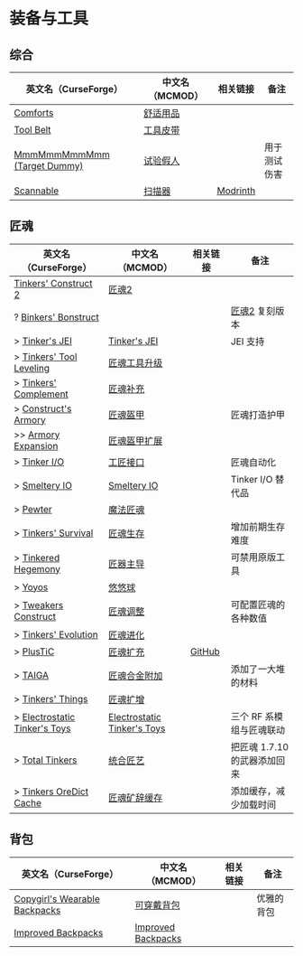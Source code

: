 # 装备与工具

## 综合

| 英文名（CurseForge）                                                                     | 中文名（MCMOD）                                  | 相关链接                                       | 备注         |
| ---------------------------------------------------------------------------------------- | ------------------------------------------------ | ---------------------------------------------- | ------------ |
| [Comforts](https://www.curseforge.com/minecraft/mc-mods/comforts)                        | [舒适用品](https://www.mcmod.cn/class/2107.html) |                                                |              |
| [Tool Belt](https://www.curseforge.com/minecraft/mc-mods/tool-belt)                      | [工具皮带](https://www.mcmod.cn/class/2649.html) |                                                |              |
| [MmmMmmMmmMmm (Target Dummy)](https://www.curseforge.com/minecraft/mc-mods/mmmmmmmmmmmm) | [试验假人](https://www.mcmod.cn/class/1139.html) |                                                | 用于测试伤害 |
| [Scannable](https://www.curseforge.com/minecraft/mc-mods/scannable)                      | [扫描器](https://www.mcmod.cn/class/791.html)    | [Modrinth](https://modrinth.com/mod/scannable) |              |

## 匠魂

| 英文名（CurseForge）                                                                                     | 中文名（MCMOD）                                                     | 相关链接                                        | 备注                                                  |
| -------------------------------------------------------------------------------------------------------- | ------------------------------------------------------------------- | ----------------------------------------------- | ----------------------------------------------------- |
| [Tinkers' Construct 2](https://www.curseforge.com/minecraft/mc-mods/tinkers-construct)                   | [匠魂2](https://www.mcmod.cn/class/683.html)                        |                                                 |                                                       |
| ? [Binkers' Bonstruct](https://www.curseforge.com/minecraft/mc-mods/binkers-bonstruct)                   |                                                                     |                                                 | [匠魂2](https://www.mcmod.cn/class/683.html) 复刻版本 |
| > [Tinker's JEI](https://www.curseforge.com/minecraft/mc-mods/tinkers-jei)                               | [Tinker's JEI](https://www.mcmod.cn/class/2443.html)                |                                                 | JEI 支持                                              |
| > [Tinkers' Tool Leveling](https://www.curseforge.com/minecraft/mc-mods/tinkers-tool-leveling)           | [匠魂工具升级](https://www.mcmod.cn/class/1056.html)                |                                                 |                                                       |
| > [Tinkers' Complement](https://www.curseforge.com/minecraft/mc-mods/tinkers-complement)                 | [匠魂补充](https://www.mcmod.cn/class/1254.html)                    |                                                 |                                                       |
| > [Construct's Armory](https://www.curseforge.com/minecraft/mc-mods/constructs-armory)                   | [匠魂盔甲](https://www.mcmod.cn/class/1318.html)                    |                                                 | 匠魂打造护甲                                          |
| >> [Armory Expansion](https://www.curseforge.com/minecraft/mc-mods/armory-expansion)                     | [匠魂盔甲扩展](https://www.mcmod.cn/class/1861.html)                |                                                 |                                                       |
| > [Tinker I/O](https://www.curseforge.com/minecraft/mc-mods/tinker-i-o)                                  | [工匠接口](https://www.mcmod.cn/class/631.html)                     |                                                 | 匠魂自动化                                            |
| > [Smeltery IO](https://www.curseforge.com/minecraft/mc-mods/mct-smeltery-io)                            | [Smeltery IO](https://www.mcmod.cn/class/5987.html)                 |                                                 | Tinker I/O 替代品                                     |
| > [Pewter](https://www.curseforge.com/minecraft/mc-mods/pewter)                                          | [魔法匠魂](https://www.mcmod.cn/class/1155.html)                    |                                                 |                                                       |
| > [Tinkers' Survival](https://www.curseforge.com/minecraft/mc-mods/tinkersurvival)                       | [匠魂生存](https://www.mcmod.cn/class/2378.html)                    |                                                 | 增加前期生存难度                                      |
| > [Tinkered Hegemony](https://www.curseforge.com/minecraft/mc-mods/tinkered-hegemony)                    | [匠器主导](https://www.mcmod.cn/class/3138.html)                    |                                                 | 可禁用原版工具                                        |
| > [Yoyos](https://www.curseforge.com/minecraft/mc-mods/yoyos)                                            | [悠悠球](https://www.mcmod.cn/class/992.html)                       |                                                 |                                                       |
| > [Tweakers Construct](https://www.curseforge.com/minecraft/mc-mods/tweakers-construct)                  | [匠魂调整](https://www.mcmod.cn/class/2767.html)                    |                                                 | 可配置匠魂的各种数值                                  |
| > [Tinkers' Evolution](https://www.curseforge.com/minecraft/mc-mods/tinkers-evolution)                   | [匠魂进化](https://www.mcmod.cn/class/2739.html)                    |                                                 |                                                       |
| > [PlusTiC](https://www.curseforge.com/minecraft/mc-mods/plusticminusbad)                                | [匠魂扩充](https://www.mcmod.cn/class/670.html)                     | [GitHub](https://github.com/Landmaster/PlusTiC) |                                                       |
| > [TAIGA](https://www.curseforge.com/minecraft/mc-mods/taiga-tinkers-alloying-addon)                     | [匠魂合金附加](https://www.mcmod.cn/class/1146.html)                |                                                 | 添加了一大堆的材料                                    |
| > [Tinkers' Things](https://www.curseforge.com/minecraft/mc-mods/tinkers-things)                         | [匠魂扩增](https://www.mcmod.cn/class/2120.html)                    |                                                 |                                                       |
| > [Electrostatic Tinker's Toys](https://www.curseforge.com/minecraft/mc-mods/electrostatic-tinkers-toys) | [Electrostatic Tinker's Toys](https://www.mcmod.cn/class/5896.html) |                                                 | 三个 RF 系模组与匠魂联动                              |
| > [Total Tinkers](https://www.curseforge.com/minecraft/mc-mods/total-tinkers)                            | [统合匠艺](https://www.mcmod.cn/class/2759.html)                    |                                                 | 把匠魂 1.7.10 的武器添加回来                          |
| > [Tinkers OreDict Cache](https://www.curseforge.com/minecraft/mc-mods/tinkers-oredict-cache)            | [匠魂矿辞缓存](https://www.mcmod.cn/class/5049.html)                |                                                 | 添加缓存，减少加载时间                                |

## 背包

| 英文名（CurseForge）                                                                          | 中文名（MCMOD）                                            | 相关链接 | 备注       |
| --------------------------------------------------------------------------------------------- | ---------------------------------------------------------- | -------- | ---------- |
| [Copygirl's Wearable Backpacks](https://minecraft.curseforge.com/projects/wearable-backpacks) | [可穿戴背包](https://www.mcmod.cn/class/1068.html)         |          | 优雅的背包 |
| [Improved Backpacks](https://www.curseforge.com/minecraft/mc-mods/improvedbackpacks)          | [Improved Backpacks](https://www.mcmod.cn/class/5126.html) |          |            |
